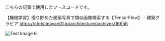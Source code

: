 こちらの記事で使用したソースコードです。

【機械学習】撮り貯めた建築写真で類似画像検索する【TensorFlow】 - 建築グラビア
https://christinayan01.jp/architecture/archives/16656

![Test Image 6](https://christinayan01.jp/architecture/wp-content/uploads/2020/11/python_tensorflow_image_similar-splash-1-740x389.png)
